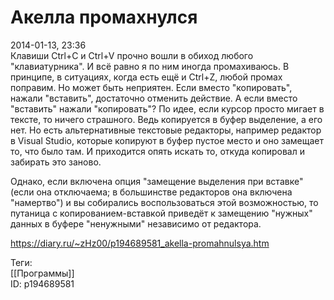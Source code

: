 Акелла промахнулся
===================

   
 2014-01-13, 23:36   
  Клавиши Ctrl+C и Ctrl+V прочно вошли в обиход любого "клавиатурника". И всё равно я по ним иногда промахиваюсь. В принципе, в ситуациях, когда есть ещё и Ctrl+Z, любой промах поправим. Но может быть неприятен. Если вместо "копировать", нажали "вставить", достаточно отменить действие. А если вместо "вставить" нажали "копировать"? По идее, если курсор просто мигает в тексте, то ничего страшного. Ведь копируется в буфер выделение, а его нет. Но есть альтернативные текстовые редакторы, например редактор в Visual Studio, которые копируют в буфер пустое место и оно замещает то, что было там. И приходится опять искать то, откуда копировал и забирать это заново.   
   
 Однако, если включена опция "замещение выделения при вставке" (если она отключаема; в большинстве редакторов она включена "намертво") и вы собирались воспользоваться этой возможностью, то путаница с копированием-вставкой приведёт к замещению "нужных" данных в буфере "ненужными" независимо от редактора.   
    
 <https://diary.ru/~zHz00/p194689581_akella-promahnulsya.htm>   
   
 Теги:   
 [[Программы]]   
 ID: p194689581